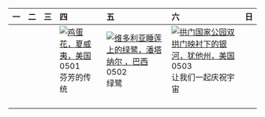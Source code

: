 | 一   | 二   | 三   | 四                                                                                                                                                                                 | 五                                                                                                                                                                                     | 六                                                                                                                                                                                                 | 日   |
|:----|:----|:----|:----------------------------------------------------------------------------------------------------------------------------------------------------------------------------------|:--------------------------------------------------------------------------------------------------------------------------------------------------------------------------------------|:--------------------------------------------------------------------------------------------------------------------------------------------------------------------------------------------------|:----|
|     |     |     | [![](https://www.bing.com/th?id=OHR.PinkPlumeria_ZH-CN3890147555_320x240.jpg "鸡蛋花，夏威夷，美国")](https://www.bing.com/th?id=OHR.PinkPlumeria_ZH-CN3890147555_UHD.jpg)<br>0501<br>芬芳的传统 | [![](https://www.bing.com/th?id=OHR.BrazilHeron_ZH-CN7200229300_320x240.jpg "维多利亚睡莲上的绿鹭，潘塔纳尔 ，巴西")](https://www.bing.com/th?id=OHR.BrazilHeron_ZH-CN7200229300_UHD.jpg)<br>0502<br>绿鹭 | [![](https://www.bing.com/th?id=OHR.ArchesGalaxy_ZH-CN0954505086_320x240.jpg "拱门国家公园双拱门映衬下的银河，犹他州，美国")](https://www.bing.com/th?id=OHR.ArchesGalaxy_ZH-CN0954505086_UHD.jpg)<br>0503<br>让我们一起庆祝宇宙 |     |
|     |     |     |                                                                                                                                                                                   |                                                                                                                                                                                       |                                                                                                                                                                                                   |     |
|     |     |     |                                                                                                                                                                                   |                                                                                                                                                                                       |                                                                                                                                                                                                   |     |
|     |     |     |                                                                                                                                                                                   |                                                                                                                                                                                       |                                                                                                                                                                                                   |     |
|     |     |     |                                                                                                                                                                                   |                                                                                                                                                                                       |                                                                                                                                                                                                   |     |